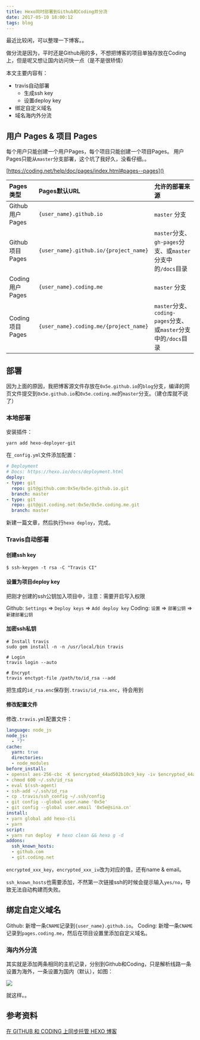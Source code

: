 ```yaml
---
title: Hexo同时部署到Github和Coding并分流
date: 2017-05-10 18:00:12
tags: blog
---
```


最近比较闲，可以整理一下博客。。

做分流是因为，平时还是Github用的多，不想把博客的项目单独存放在Coding上，但是呢又想让国内访问快一点（是不是很矫情）

本文主要内容有：

- travis自动部署
	- 生成ssh key
	- 设置deploy key
- 绑定自定义域名
- 域名海内外分流

<!-- more -->

## 用户 Pages & 项目 Pages

每个用户只能创建一个用户Pages，每个项目只能创建一个项目Pages。
用户Pages只能从`master`分支部署，这个坑了我好久，没看仔细。。

[https://coding.net/help/doc/pages/index.html#pages--pages]()

| Pages类型 | Pages默认URL | 允许的部署来源 |
| :------- | :---------- | :----------- |
| Github 用户 Pages | `{user_name}.github.io` | `master` 分支 |
| Github 项目 Pages | `{user_name}.github.io/{project_name}` | `master`分支、`gh-pages`分支、或`master`分支中的`/docs`目录 |
| Coding 用户 Pages | `{user_name}.coding.me` | `master` 分支 |
| Coding 项目 Pages | `{user_name}.coding.me/{project_name}` | `master`分支、`coding-pages`分支、或`master`分支中的`/docs`目录 |

## 部署

因为上面的原因，我把博客源文件存放在`0x5e.github.io`的`blog`分支，编译的网页文件提交到`0x5e.github.io`和`0x5e.coding.me`的`master`分支。（建仓库就不说了）

### 本地部署

安装插件：

```
yarn add hexo-deployer-git
```

在`_config.yml`文件添加配置：

```yml
# Deployment
# Docs: https://hexo.io/docs/deployment.html
deploy:
- type: git
  repo: git@github.com:0x5e/0x5e.github.io.git
  branch: master
- type: git
  repo: git@git.coding.net:0x5e/0x5e.coding.me.git
  branch: master
```

新建一篇文章，然后执行`hexo deploy`，完成。

### Travis自动部署

#### 创建ssh key

```
$ ssh-keygen -t rsa -C "Travis CI"
```

#### 设置为项目deploy key

把刚才创建的ssh公钥加入项目中，注意：需要开启写入权限

Github: `Settings` => `Deploy keys` => `Add deploy key`
Coding: `设置` => `部署公钥` => `新建部署公钥`

#### 加密ssh私钥

```
# Install travis
sudo gem install -n -n /usr/local/bin travis

# Login
travis login --auto

# Encrypt
travis enctypt-file /path/to/id_rsa --add
```

把生成的`id_rsa.enc`保存到`.travis/id_rsa.enc`，待会用到

#### 修改配置文件

修改`.travis.yml`配置文件：

```yml
language: node_js
node_js:
  - "7"
cache:
  yarn: true
  directories:
  - node_modules
before_install:
- openssl aes-256-cbc -K $encrypted_44ad502b10c9_key -iv $encrypted_44ad502b10c9_iv -in .travis/id_rsa.enc -out ~/.ssh/id_rsa -d
- chmod 600 ~/.ssh/id_rsa
- eval $(ssh-agent)
- ssh-add ~/.ssh/id_rsa
- cp .travis/ssh_config ~/.ssh/config
- git config --global user.name '0x5e'
- git config --global user.email '0x5e@sina.cn'
install:
- yarn global add hexo-cli
- yarn
script:
- yarn run deploy  # hexo clean && hexo g -d
addons:
  ssh_known_hosts:
  - github.com
  - git.coding.net
```

`encrypted_xxx_key`，`encrypted_xxx_iv`改为对应的值，还有name & email。

`ssh_known_hosts`也需要添加，不然第一次链接ssh的时候会提示输入`yes/no`，导致无法自动构建而失败。

## 绑定自定义域名

Github: 新增一条`CNAME`记录到`{user_name}.github.io`。
Coding: 新增一条`CNAME`记录到`pages.coding.me`，然后在项目设置里添加自定义域名。

### 海内外分流

其实就是添加两条相同的主机记录，分别到Github和Coding，只是解析线路一条设置为海外，一条设置为国内（默认），如图：

![](/imgs/hexo-github-coding-sync.png)

就这样。。

## 参考资料

[在 GITHUB 和 CODING 上同步托管 HEXO 博客](https://munen.cc/tech/coding-pages.html)
